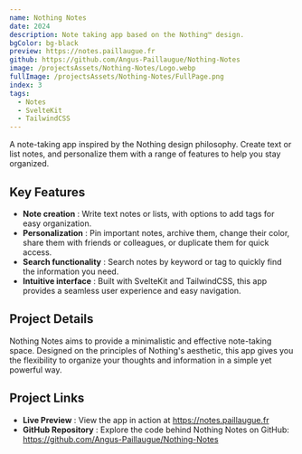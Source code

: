 ```yaml
---
name: Nothing Notes
date: 2024
description: Note taking app based on the Nothing™ design.
bgColor: bg-black
preview: https://notes.paillaugue.fr
github: https://github.com/Angus-Paillaugue/Nothing-Notes
image: /projectsAssets/Nothing-Notes/Logo.webp
fullImage: /projectsAssets/Nothing-Notes/FullPage.png
index: 3
tags:
  - Notes
  - SvelteKit
  - TailwindCSS
---
```


A note-taking app inspired by the Nothing design philosophy. Create text or list notes, and personalize them with a range of features to help you stay organized.


## Key Features
 - **Note creation** : Write text notes or lists, with options to add tags for easy organization.
 - **Personalization** : Pin important notes, archive them, change their color, share them with friends or colleagues, or duplicate them for quick access.
 - **Search functionality** : Search notes by keyword or tag to quickly find the information you need.
 - **Intuitive interface** : Built with SvelteKit and TailwindCSS, this app provides a seamless user experience and easy navigation.


## Project Details

Nothing Notes aims to provide a minimalistic and effective note-taking space. Designed on the principles of Nothing's aesthetic, this app gives you the flexibility to organize your thoughts and information in a simple yet powerful way.


## Project Links
 - **Live Preview** : View the app in action at https://notes.paillaugue.fr
 - **GitHub Repository** : Explore the code behind Nothing Notes on GitHub: https://github.com/Angus-Paillaugue/Nothing-Notes

